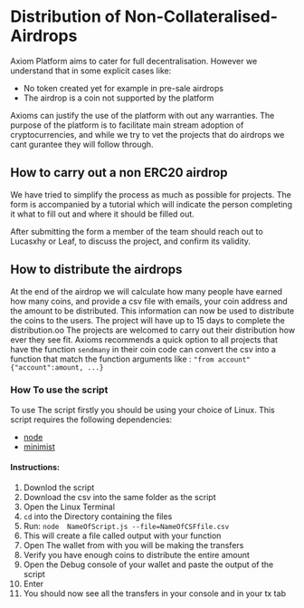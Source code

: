 # Distribution of Non-Collateralised-Airdrops
Axiom Platform aims to cater for full decentralisation. However we understand that in some explicit cases like:
 - No token created yet for example in pre-sale airdrops
 - The airdrop is a coin not supported by the platform

Axioms can justify the use of the platform with out any warranties. The purpose of the platform is to facilitate main stream adoption of cryptocurrencies, and while we try to vet the projects that do airdrops we cant gurantee they will follow through.

## How to carry out a non ERC20 airdrop
We have tried to simplify the process as much as possible for projects. The form is accompanied by a tutorial which will indicate the person completing it what to fill out and where it should be filled out.

After submitting the form a member of the team should reach out to Lucasxhy or Leaf, to discuss the project, and confirm its validity.

## How to distribute the airdrops
At the end of the airdrop we will calculate how many people have earned how many coins, and provide a csv file with emails, your coin address and the amount to be distributed. This information can now be used to distribute the coins to the users. The project will have up to 15 days to complete the distribution.oo
The projects are welcomed to carry out their distribution how ever they see fit. Axioms recommends a quick option to all projects that have the function `sendmany` in their coin code can convert the csv into a function that match the function arguments like : `"from account" {"account":amount, ...}`

### How To use the script
To use The script firstly you should be using your choice of Linux. This script requires the following dependencies:
 - [node](https://nodejs.org/en/download/package-manager/)
 - [minimist](https://www.npmjs.com/package/minimist)

#### Instructions:
 1. Downlod the script
 2. Download the csv into the same folder as the script
 3. Open the Linux Terminal
 4. `cd` into the Directory containing the files
 5. Run: `node  NameOfScript.js --file=NameOfCSFfile.csv`
 6. This will create a file called output with your function
 7. Open The wallet from with you will be making the transfers
 8. Verify you have enough coins to distribute the entire amount
 9. Open the Debug console of your wallet and paste the output of the script
 10. Enter
 11. You should now see all the transfers in your console  and in your tx tab
